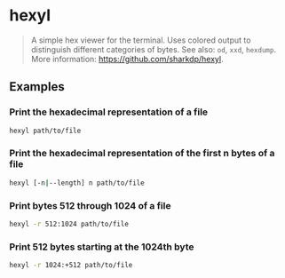# hexyl

> A simple hex viewer for the terminal. Uses colored output to distinguish different categories of bytes. See also: `od`, `xxd`, `hexdump`. More information: <https://github.com/sharkdp/hexyl>.

## Examples

### Print the hexadecimal representation of a file

```bash
hexyl path/to/file
```

### Print the hexadecimal representation of the first n bytes of a file

```bash
hexyl [-n|--length] n path/to/file
```

### Print bytes 512 through 1024 of a file

```bash
hexyl -r 512:1024 path/to/file
```

### Print 512 bytes starting at the 1024th byte

```bash
hexyl -r 1024:+512 path/to/file
```
